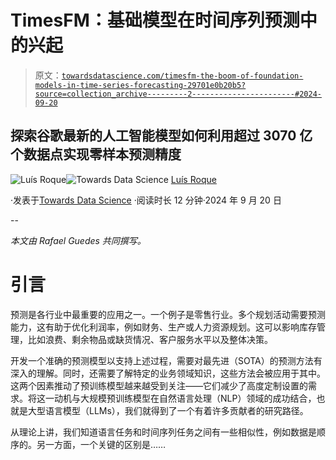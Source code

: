 # TimesFM：基础模型在时间序列预测中的兴起

> 原文：[`towardsdatascience.com/timesfm-the-boom-of-foundation-models-in-time-series-forecasting-29701e0b20b5?source=collection_archive---------2-----------------------#2024-09-20`](https://towardsdatascience.com/timesfm-the-boom-of-foundation-models-in-time-series-forecasting-29701e0b20b5?source=collection_archive---------2-----------------------#2024-09-20)

## 探索谷歌最新的人工智能模型如何利用超过 3070 亿个数据点实现零样本预测精度

[](https://medium.com/@luisroque?source=post_page---byline--29701e0b20b5--------------------------------)![Luís Roque](https://medium.com/@luisroque?source=post_page---byline--29701e0b20b5--------------------------------)[](https://towardsdatascience.com/?source=post_page---byline--29701e0b20b5--------------------------------)![Towards Data Science](https://towardsdatascience.com/?source=post_page---byline--29701e0b20b5--------------------------------) [Luís Roque](https://medium.com/@luisroque?source=post_page---byline--29701e0b20b5--------------------------------)

·发表于[Towards Data Science](https://towardsdatascience.com/?source=post_page---byline--29701e0b20b5--------------------------------) ·阅读时长 12 分钟·2024 年 9 月 20 日

--

*本文由 Rafael Guedes 共同撰写。*

# 引言

预测是各行业中最重要的应用之一。一个例子是零售行业。多个规划活动需要预测能力，这有助于优化利润率，例如财务、生产或人力资源规划。这可以影响库存管理，比如浪费、剩余物品或缺货情况、客户服务水平以及整体决策。

开发一个准确的预测模型以支持上述过程，需要对最先进（SOTA）的预测方法有深入的理解。同时，还需要了解特定的业务领域知识，这些方法会被应用于其中。这两个因素推动了预训练模型越来越受到关注——它们减少了高度定制设置的需求。将这一动机与大规模预训练模型在自然语言处理（NLP）领域的成功结合，也就是大型语言模型（LLMs），我们就得到了一个有着许多贡献者的研究路径。

从理论上讲，我们知道语言任务和时间序列任务之间有一些相似性，例如数据是顺序的。另一方面，一个关键的区别是……
